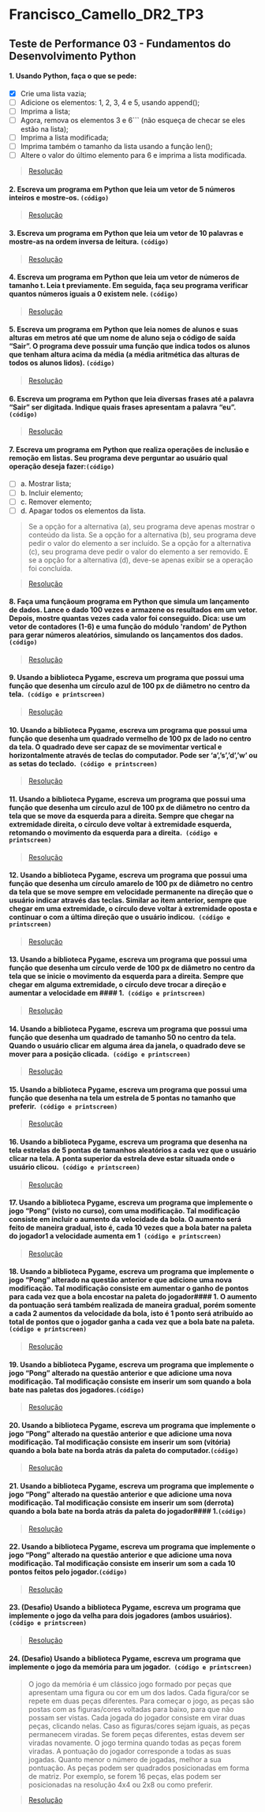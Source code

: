 # Francisco_Camello_DR2_TP3

## Teste de Performance 03 - Fundamentos do Desenvolvimento Python

#### 1. Usando Python, faça o que se pede:

- [x] Crie uma lista vazia;
- [ ] Adicione os elementos: 1, 2, 3, 4 e 5, usando append();
- [ ] Imprima a lista;
- [ ] Agora, remova os elementos 3 e 6``` (não esqueça de checar se eles estão na lista);
- [ ] Imprima a lista modificada;
- [ ] Imprima também o tamanho da lista usando a função len();
- [ ] Altere o valor do último elemento para 6 e imprima a lista modificada.

> [Resolução](https://github.com/franciscocamellon/Francisco_Camello_DR2_TP3/blob/master/questao_01.py)

#### 2. Escreva um programa em Python que leia um vetor de 5 números inteiros e mostre-os. `(código) `

> [Resolução](https://github.com/franciscocamellon/Francisco_Camello_DR2_TP3/blob/master/questao_02.py)

#### 3. Escreva um programa em Python que leia um vetor de 10 palavras e mostre-as na ordem inversa de leitura. `(código) `

> [Resolução](https://github.com/franciscocamellon/Francisco_Camello_DR2_TP3/blob/master/questao_03.py)

#### 4. Escreva um programa em Python que leia um vetor de números de tamanho t. Leia t previamente. Em seguida, faça seu programa verificar quantos números iguais a 0 existem nele. `(código) `

> [Resolução](https://github.com/franciscocamellon/Francisco_Camello_DR2_TP3/blob/master/questao_04.py)

#### 5. Escreva um programa em Python que leia nomes de alunos e suas alturas em metros até que um nome de aluno seja o código de saída “Sair”. O programa deve possuir uma função que indica todos os alunos que tenham altura acima da média (a média aritmética das alturas de todos os alunos lidos). `(código)`

> [Resolução](https://github.com/franciscocamellon/Francisco_Camello_DR2_TP3/blob/master/questao_05.py)

#### 6. Escreva um programa em Python que leia diversas frases até a palavra “Sair” ser digitada. Indique quais frases apresentam a palavra “eu”.`(código)`

> [Resolução](https://github.com/franciscocamellon/Francisco_Camello_DR2_TP3/blob/master/questao_06.py)

#### 7. Escreva um programa em Python que realiza operações de inclusão e remoção em listas. Seu programa deve perguntar ao usuário qual operação deseja fazer:`(código)`

- [ ] a. Mostrar lista;
- [ ] b. Incluir elemento;
- [ ] c. Remover elemento;
- [ ] d. Apagar todos os elementos da lista.

> Se a opção for a alternativa (a), seu programa deve apenas mostrar o conteúdo da lista. Se a opção for a alternativa (b), seu programa deve pedir o valor do elemento a ser incluído. Se a opção for a alternativa (c), seu programa deve pedir o valor do elemento a ser removido. E se a opção for a alternativa (d), deve-se apenas exibir se a operação foi concluída.

> [Resolução](https://github.com/franciscocamellon/Francisco_Camello_DR2_TP3/blob/master/questao_07.py)

#### 8. Faça uma funçãoum programa em Python que simula um lançamento de dados. Lance o dado 100 vezes e armazene os resultados em um vetor. Depois, mostre quantas vezes cada valor foi conseguido. Dica: use um vetor de contadores (1-6) e uma função do módulo 'random' de Python para gerar números aleatórios, simulando os lançamentos dos dados.`(código)`

> [Resolução](https://github.com/franciscocamellon/Francisco_Camello_DR2_TP3/blob/master/questao_08.py)

#### 9. Usando a biblioteca Pygame, escreva um programa que possui uma função que desenha um círculo azul de 100 px de diâmetro no centro da tela.` (código e printscreen)`

> [Resolução](https://github.com/franciscocamellon/Francisco_Camello_DR2_TP3/blob/master/questao_09.py)

#### 10. Usando a biblioteca Pygame, escreva um programa que possui uma função que desenha um quadrado vermelho de 100 px de lado no centro da tela. O quadrado deve ser capaz de se movimentar vertical e horizontalmente através de teclas do computador. Pode ser ‘a’,’s’,’d’,’w’ ou as setas do teclado.` (código e printscreen)`

> [Resolução](https://github.com/franciscocamellon/Francisco_Camello_DR2_TP3/blob/master/questao_10.py)

#### 11. Usando a biblioteca Pygame, escreva um programa que possui uma função que desenha um círculo azul de 100 px de diâmetro no centro da tela que se move da esquerda para a direita. Sempre que chegar na extremidade direita, o círculo deve voltar à extremidade esquerda, retomando o movimento da esquerda para a direita.` (código e printscreen)`

> [Resolução](https://github.com/franciscocamellon/Francisco_Camello_DR2_TP3/blob/master/questao_11.py)

#### 12. Usando a biblioteca Pygame, escreva um programa que possui uma função que desenha um círculo amarelo de 100 px de diâmetro no centro da tela que se move sempre em velocidade permanente na direção que o usuário indicar através das teclas. Similar ao item anterior, sempre que chegar em uma extremidade, o círculo deve voltar à extremidade oposta e continuar o com a última direção que o usuário indicou.` (código e printscreen)`

> [Resolução](https://github.com/franciscocamellon/Francisco_Camello_DR2_TP3/blob/master/questao_12.py)

#### 13. Usando a biblioteca Pygame, escreva um programa que possui uma função que desenha um círculo verde de 100 px de diâmetro no centro da tela que se inicie o movimento da esquerda para a direita. Sempre que chegar em alguma extremidade, o círculo deve trocar a direção e aumentar a velocidade em #### 1.` (código e printscreen)`

> [Resolução](https://github.com/franciscocamellon/Francisco_Camello_DR2_TP3/blob/master/questao_13.py)

#### 14. Usando a biblioteca Pygame, escreva um programa que possui uma função que desenha um quadrado de tamanho 50 no centro da tela. Quando o usuário clicar em alguma área da janela, o quadrado deve se mover para a posição clicada.` (código e printscreen)`

> [Resolução](https://github.com/franciscocamellon/Francisco_Camello_DR2_TP3/blob/master/questao_14.py)

#### 15. Usando a biblioteca Pygame, escreva um programa que possui uma função que desenha na tela um estrela de 5 pontas no tamanho que preferir.` (código e printscreen)`

> [Resolução](https://github.com/franciscocamellon/Francisco_Camello_DR2_TP3/blob/master/questao_15.py)

#### 16. Usando a biblioteca Pygame, escreva um programa que desenha na tela estrelas de 5 pontas de tamanhos aleatórios a cada vez que o usuário clicar na tela. A ponta superior da estrela deve estar situada onde o usuário clicou.` (código e printscreen)`

> [Resolução](https://github.com/franciscocamellon/Francisco_Camello_DR2_TP3/blob/master/questao_16.py)

#### 17. Usando a biblioteca Pygame, escreva um programa que implemente o jogo “Pong” (visto no curso), com uma modificação. Tal modificação consiste em incluir o aumento da velocidade da bola. O aumento será feito de maneira gradual, isto é, cada 10 vezes que a bola bater na paleta do jogador1 a velocidade aumenta em 1` (código e printscreen)`

> [Resolução](https://github.com/franciscocamellon/Francisco_Camello_DR2_TP3/blob/master/questao_17.py)

#### 18. Usando a biblioteca Pygame, escreva um programa que implemente o jogo “Pong” alterado na questão anterior e que adicione uma nova modificação. Tal modificação consiste em aumentar o ganho de pontos para cada vez que a bola encostar na paleta do jogador#### 1. O aumento da pontuação será também realizada de maneira gradual, porém somente a cada 2 aumentos da velocidade da bola, isto é 1 ponto será atribuído ao total de pontos que o jogador ganha a cada vez que a bola bate na paleta.` (código e printscreen)`

> [Resolução](https://github.com/franciscocamellon/Francisco_Camello_DR2_TP3/blob/master/questao_18.py)

#### 19. Usando a biblioteca Pygame, escreva um programa que implemente o jogo “Pong” alterado na questão anterior e que adicione uma nova modificação. Tal modificação consiste em inserir um som quando a bola bate nas paletas dos jogadores.`(código)`

> [Resolução](https://github.com/franciscocamellon/Francisco_Camello_DR2_TP3/blob/master/questao_19.py)

#### 20. Usando a biblioteca Pygame, escreva um programa que implemente o jogo “Pong” alterado na questão anterior e que adicione uma nova modificação. Tal modificação consiste em inserir um som (vitória) quando a bola bate na borda atrás da paleta do computador.`(código)`

> [Resolução](https://github.com/franciscocamellon/Francisco_Camello_DR2_TP3/blob/master/questao_20.py)

#### 21. Usando a biblioteca Pygame, escreva um programa que implemente o jogo “Pong” alterado na questão anterior e que adicione uma nova modificação. Tal modificação consiste em inserir um som (derrota) quando a bola bate na borda atrás da paleta do jogador#### 1.`(código)`

> [Resolução](https://github.com/franciscocamellon/Francisco_Camello_DR2_TP3/blob/master/questao_21.py)

#### 22. Usando a biblioteca Pygame, escreva um programa que implemente o jogo “Pong” alterado na questão anterior e que adicione uma nova modificação. Tal modificação consiste em inserir um som a cada 10 pontos feitos pelo jogador.`(código)`

> [Resolução](https://github.com/franciscocamellon/Francisco_Camello_DR2_TP3/blob/master/questao_22.py)

#### 23. (Desafio) Usando a biblioteca Pygame, escreva um programa que implemente o jogo da velha para dois jogadores (ambos usuários).` (código e printscreen)`

> [Resolução](https://github.com/franciscocamellon/Francisco_Camello_DR2_TP3/blob/master/questao_23.py)

#### 24. (Desafio) Usando a biblioteca Pygame, escreva um programa que implemente o jogo da memória para um jogador.` (código e printscreen)`

> O jogo da memória é um clássico jogo formado por peças que apresentam uma figura ou cor em um dos lados. Cada figura/cor se repete em duas peças diferentes. Para começar o jogo, as peças são postas com as figuras/cores voltadas para baixo, para que não possam ser vistas. Cada jogada do jogador consiste em virar duas peças, clicando nelas. Caso as figuras/cores sejam iguais, as peças permanecem viradas. Se forem peças diferentes, estas devem ser viradas novamente. O jogo termina quando todas as peças forem viradas. A pontuação do jogador corresponde a todas as suas jogadas. Quanto menor o número de jogadas, melhor a sua pontuação.
> As peças podem ser quadrados posicionadas em forma de matriz. Por exemplo, se forem 16 peças, elas podem ser posicionadas na resolução 4x4 ou 2x8 ou como preferir.

> [Resolução](https://github.com/franciscocamellon/Francisco_Camello_DR2_TP3/blob/master/questao_24.py)
